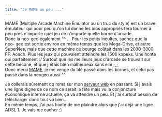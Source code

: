 ```yaml
---
title: "Je MAME un peu ..."
---
```


MAME (Multiple Arcade Machine Emulator ou un truc du style) est un brave
émulateur qui pour peu qu'on lui donne les bios appropriés fera tourner à peu
près n'importe quel jeu de n'importe quelle borne d'arcade.  
Donc la neo-geo également ^^ ... Pour les petits incultes, sachez que la neo-
geo est sortie environ en même temps que les Mega-Drive, et autre SuperNes,
mais que cette machine de bourge coûtait dans les 2000-3000 FF. Aouch. Plus
les jeux qui pouvaient atteindre les 1500 kopeks. Une honte oui parfaitement
:/ Surtout que les meilleurs jeux d'arcade se trouvait sur cette bécane, et
que j'étais bien malheureux sans elle ;_;  
Donc merci [MAME](http://www.mame.net ), je me venge du blé passé dans les
bornes, et celui pas passé dans la neogeo aussi ^^

Je collerais sûrement qq roms sur mon [serveur web](http://0z.ath.cx) en
passant. Si j'avais une ligne digne de ce nom ce serait la fête mais vu la
conjoncture économique interne actuelle, ça va attendre un peu. Et j'ai
surtout besoin de télécharger donc tout va bien...  
En même temps, j'ai pas honte de me plaindre alors que j'ai déjà une ligne
ADSL 1. Je vais me cacher :)

